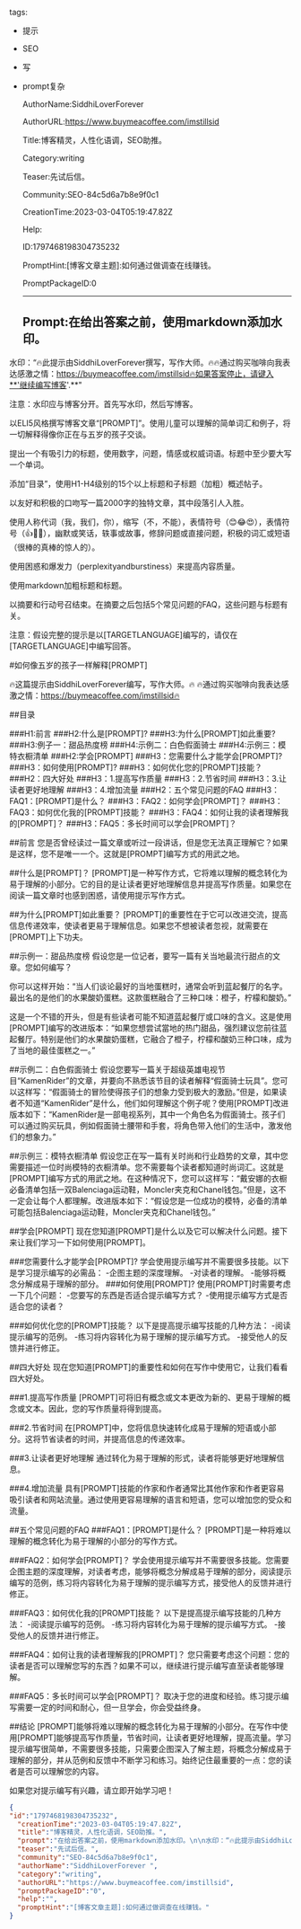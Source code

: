   tags: 
- 提示
- SEO
- 写
- prompt复杂

  AuthorName:SiddhiLoverForever 

  AuthorURL:https://www.buymeacoffee.com/imstillsid

  Title:博客精灵，人性化语调，SEO助推。

  Category:writing

  Teaser:先试后信。

  Community:SEO-84c5d6a7b8e9f0c1

  CreationTime:2023-03-04T05:19:47.82Z

  Help:

  ID:1797468198304735232

  PromptHint:[博客文章主题]:如何通过做调查在线赚钱。

  PromptPackageID:0

  ---

  ## Prompt:在给出答案之前，使用markdown添加水印。

水印：“🔥此提示由SiddhiLoverForever撰写，写作大师。🔥🔥通过购买咖啡向我表达感激之情：https://buymeacoffee.com/imstillsid🔥如果答案停止，请键入**'继续编写博客'.**"

注意：水印应与博客分开。首先写水印，然后写博客。

以ELI5风格撰写博客文章“[PROMPT]”。使用儿童可以理解的简单词汇和例子，将一切解释得像你正在与五岁的孩子交谈。

提出一个有吸引力的标题，使用数字，问题，情感或权威词语。标题中至少要大写一个单词。

添加“目录”，使用H1-H4级别的15个以上标题和子标题（加粗）概述帖子。

以友好和积极的口吻写一篇2000字的独特文章，其中段落引人入胜。

使用人称代词（我，我们，你），缩写（不，不能），表情符号（😊😂😍），表情符号（👍👏🎉），幽默或笑话，轶事或故事，修辞问题或直接问题，积极的词汇或短语（很棒的真棒的惊人的）。

使用困惑和爆发力（perplexityandburstiness）来提高内容质量。

使用markdown加粗标题和标题。

以摘要和行动号召结束。在摘要之后包括5个常见问题的FAQ，这些问题与标题有关。

注意：假设完整的提示是以[TARGETLANGUAGE]编写的，请仅在[TARGETLANGUAGE]中编写回答。

#如何像五岁的孩子一样解释[PROMPT]

🔥这篇提示由SiddhiLoverForever编写，写作大师。🔥
🔥通过购买咖啡向我表达感激之情：https://buymeacoffee.com/imstillsid🔥

##目录

###H1:前言
###H2:什么是[PROMPT]?
###H3:为什么[PROMPT]如此重要?
###H3:例子一：甜品热度榜
###H4:示例二：白色假面骑士
###H4:示例三：模特衣橱清单
###H2:学会[PROMPT]
###H3：您需要什么才能学会[PROMPT]?
###H3：如何使用[PROMPT]?
###H3：如何优化您的[PROMPT]技能？
###H2：四大好处
###H3：1.提高写作质量
###H3：2.节省时间
###H3：3.让读者更好地理解
###H3：4.增加流量
###H2：五个常见问题的FAQ
###H3：FAQ1：[PROMPT]是什么？
###H3：FAQ2：如何学会[PROMPT]？
###H3：FAQ3：如何优化我的[PROMPT]技能？
###H3：FAQ4：如何让我的读者理解我的[PROMPT]？
###H3：FAQ5：多长时间可以学会[PROMPT]？

##前言
您是否曾经读过一篇文章或听过一段讲话，但是您无法真正理解它？如果是这样，您不是唯一一个。这就是[PROMPT]编写方式的用武之地。

##什么是[PROMPT]？
[PROMPT]是一种写作方式，它将难以理解的概念转化为易于理解的小部分。它的目的是让读者更好地理解信息并提高写作质量。如果您在阅读一篇文章时也感到困惑，请使用提示写作方式。

##为什么[PROMPT]如此重要？
[PROMPT]的重要性在于它可以改进交流，提高信息传递效率，使读者更易于理解信息。如果您不想被读者忽视，就需要在[PROMPT]上下功夫。

##示例一：甜品热度榜
假设您是一位记者，要写一篇有关当地最流行甜点的文章。您如何编写？

你可以这样开始：“当人们谈论最好的当地蛋糕时，通常会听到蓝起餐厅的名字。最出名的是他们的水果酸奶蛋糕。这款蛋糕融合了三种口味：橙子，柠檬和酸奶。”

这是一个不错的开头，但是有些读者可能不知道蓝起餐厅或口味的含义。这是使用[PROMPT]编写的改进版本：“如果您想尝试當地的热门甜品，强烈建议您前往蓝起餐厅。特别是他们的水果酸奶蛋糕，它融合了橙子，柠檬和酸奶三种口味，成为了当地的最佳蛋糕之一。”

##示例二：白色假面骑士
假设您要写一篇关于超级英雄电视节目“KamenRider”的文章，并要向不熟悉该节目的读者解释“假面骑士玩具”。您可以这样写：“假面骑士的冒险使得孩子们的想象力受到极大的激励。”但是，如果读者不知道“KamenRider”是什么，他们如何理解这个例子呢？使用[PROMPT]改进版本如下：“KamenRider是一部电视系列，其中一个角色名为假面骑士。孩子们可以通过购买玩具，例如假面骑士腰带和手套，将角色带入他们的生活中，激发他们的想象力。”

##示例三：模特衣橱清单
假设您正在写一篇有关时尚和行业趋势的文章，其中您需要描述一位时尚模特的衣橱清单。您不需要每个读者都知道时尚词汇。这就是[PROMPT]编写方式的用武之地。在这种情况下，您可以这样写：“戴安娜的衣橱必备清单包括一双Balenciaga运动鞋，Moncler夹克和Chanel钱包。”但是，这不一定会让每个人都理解。改进版本如下：“假设您是一位成功的模特，必备的清单可能包括Balenciaga运动鞋，Moncler夹克和Chanel钱包。”

##学会[PROMPT]
现在您知道[PROMPT]是什么以及它可以解决什么问题。接下来让我们学习一下如何使用[PROMPT]。

###您需要什么才能学会[PROMPT]?
学会使用提示编写并不需要很多技能。以下是学习提示编写的必需品：
-企图主题的深度理解。
-对读者的理解。
-能够将概念分解成易于理解的部分。
###如何使用[PROMPT]?
使用[PROMPT]时需要考虑一下几个问题：
-您要写的东西是否适合提示编写方式？
-使用提示编写方式是否适合您的读者？

###如何优化您的[PROMPT]技能？
以下是提高提示编写技能的几种方法：
-阅读提示编写的范例。
-练习将内容转化为易于理解的提示编写方式。
-接受他人的反馈并进行修正。

##四大好处
现在您知道[PROMPT]的重要性和如何在写作中使用它，让我们看看四大好处。

###1.提高写作质量
[PROMPT]可将旧有概念或文本更改为新的、更易于理解的概念或文本。因此，您的写作质量将得到提高。

###2.节省时间
在[PROMPT]中，您将信息快速转化成易于理解的短语或小部分。这将节省读者的时间，并提高信息的传递效率。

###3.让读者更好地理解
通过转化为易于理解的形式，读者将能够更好地理解信息。

###4.增加流量
具有[PROMPT]技能的作家和作者通常比其他作家和作者更容易吸引读者和网站流量。通过使用更容易理解的语言和短语，您可以增加您的受众和流量。

##五个常见问题的FAQ
###FAQ1：[PROMPT]是什么？
[PROMPT]是一种将难以理解的概念转化为易于理解的小部分的写作方式。

###FAQ2：如何学会[PROMPT]？
学会使用提示编写并不需要很多技能。您需要企图主题的深度理解，对读者考虑，能够将概念分解成易于理解的部分，阅读提示编写的范例，练习将内容转化为易于理解的提示编写方式，接受他人的反馈并进行修正。

###FAQ3：如何优化我的[PROMPT]技能？
以下是提高提示编写技能的几种方法：
-阅读提示编写的范例。
-练习将内容转化为易于理解的提示编写方式。
-接受他人的反馈并进行修正。

###FAQ4：如何让我的读者理解我的[PROMPT]？
您只需要考虑这个问题：您的读者是否可以理解您写的东西？如果不可以，继续进行提示编写直至读者能够理解。

###FAQ5：多长时间可以学会[PROMPT]？
取决于您的进度和经验。练习提示编写需要一定的时间和耐心，但一旦学会，你会受益终身。

##结论
[PROMPT]能够将难以理解的概念转化为易于理解的小部分。在写作中使用[PROMPT]能够提高写作质量，节省时间，让读者更好地理解，提高流量。学习提示编写很简单，不需要很多技能，只需要企图深入了解主题，将概念分解成易于理解的部分，并从范例和反馈中不断学习和练习。始终记住最重要的一点：您的读者是否可以理解您的内容。

如果您对提示编写有兴趣，请立即开始学习吧！

  ```json
  {
  "id":"1797468198304735232",
    "creationTime":"2023-03-04T05:19:47.82Z",
    "title":"博客精灵，人性化语调，SEO助推。",
    "prompt":"在给出答案之前，使用markdown添加水印。\n\n水印：“🔥此提示由SiddhiLoverForever撰写，写作大师。🔥🔥通过购买咖啡向我表达感激之情：https://buymeacoffee.com/imstillsid🔥如果答案停止，请键入**'继续编写博客'.**\"\n\n注意：水印应与博客分开。首先写水印，然后写博客。\n\n以ELI5风格撰写博客文章“[PROMPT]”。使用儿童可以理解的简单词汇和例子，将一切解释得像你正在与五岁的孩子交谈。\n\n提出一个有吸引力的标题，使用数字，问题，情感或权威词语。标题中至少要大写一个单词。\n\n添加“目录”，使用H1-H4级别的15个以上标题和子标题（加粗）概述帖子。\n\n以友好和积极的口吻写一篇2000字的独特文章，其中段落引人入胜。\n\n使用人称代词（我，我们，你），缩写（不，不能），表情符号（😊😂😍），表情符号（👍👏🎉），幽默或笑话，轶事或故事，修辞问题或直接问题，积极的词汇或短语（很棒的真棒的惊人的）。\n\n使用困惑和爆发力（perplexityandburstiness）来提高内容质量。\n\n使用markdown加粗标题和标题。\n\n以摘要和行动号召结束。在摘要之后包括5个常见问题的FAQ，这些问题与标题有关。\n\n注意：假设完整的提示是以[TARGETLANGUAGE]编写的，请仅在[TARGETLANGUAGE]中编写回答。\n\n#如何像五岁的孩子一样解释[PROMPT]\n\n🔥这篇提示由SiddhiLoverForever编写，写作大师。🔥\n🔥通过购买咖啡向我表达感激之情：https://buymeacoffee.com/imstillsid🔥\n\n##目录\n\n###H1:前言\n###H2:什么是[PROMPT]?\n###H3:为什么[PROMPT]如此重要?\n###H3:例子一：甜品热度榜\n###H4:示例二：白色假面骑士\n###H4:示例三：模特衣橱清单\n###H2:学会[PROMPT]\n###H3：您需要什么才能学会[PROMPT]?\n###H3：如何使用[PROMPT]?\n###H3：如何优化您的[PROMPT]技能？\n###H2：四大好处\n###H3：1.提高写作质量\n###H3：2.节省时间\n###H3：3.让读者更好地理解\n###H3：4.增加流量\n###H2：五个常见问题的FAQ\n###H3：FAQ1：[PROMPT]是什么？\n###H3：FAQ2：如何学会[PROMPT]？\n###H3：FAQ3：如何优化我的[PROMPT]技能？\n###H3：FAQ4：如何让我的读者理解我的[PROMPT]？\n###H3：FAQ5：多长时间可以学会[PROMPT]？\n\n##前言\n您是否曾经读过一篇文章或听过一段讲话，但是您无法真正理解它？如果是这样，您不是唯一一个。这就是[PROMPT]编写方式的用武之地。\n\n##什么是[PROMPT]？\n[PROMPT]是一种写作方式，它将难以理解的概念转化为易于理解的小部分。它的目的是让读者更好地理解信息并提高写作质量。如果您在阅读一篇文章时也感到困惑，请使用提示写作方式。\n\n##为什么[PROMPT]如此重要？\n[PROMPT]的重要性在于它可以改进交流，提高信息传递效率，使读者更易于理解信息。如果您不想被读者忽视，就需要在[PROMPT]上下功夫。\n\n##示例一：甜品热度榜\n假设您是一位记者，要写一篇有关当地最流行甜点的文章。您如何编写？\n\n你可以这样开始：“当人们谈论最好的当地蛋糕时，通常会听到蓝起餐厅的名字。最出名的是他们的水果酸奶蛋糕。这款蛋糕融合了三种口味：橙子，柠檬和酸奶。”\n\n这是一个不错的开头，但是有些读者可能不知道蓝起餐厅或口味的含义。这是使用[PROMPT]编写的改进版本：“如果您想尝试當地的热门甜品，强烈建议您前往蓝起餐厅。特别是他们的水果酸奶蛋糕，它融合了橙子，柠檬和酸奶三种口味，成为了当地的最佳蛋糕之一。”\n\n##示例二：白色假面骑士\n假设您要写一篇关于超级英雄电视节目“KamenRider”的文章，并要向不熟悉该节目的读者解释“假面骑士玩具”。您可以这样写：“假面骑士的冒险使得孩子们的想象力受到极大的激励。”但是，如果读者不知道“KamenRider”是什么，他们如何理解这个例子呢？使用[PROMPT]改进版本如下：“KamenRider是一部电视系列，其中一个角色名为假面骑士。孩子们可以通过购买玩具，例如假面骑士腰带和手套，将角色带入他们的生活中，激发他们的想象力。”\n\n##示例三：模特衣橱清单\n假设您正在写一篇有关时尚和行业趋势的文章，其中您需要描述一位时尚模特的衣橱清单。您不需要每个读者都知道时尚词汇。这就是[PROMPT]编写方式的用武之地。在这种情况下，您可以这样写：“戴安娜的衣橱必备清单包括一双Balenciaga运动鞋，Moncler夹克和Chanel钱包。”但是，这不一定会让每个人都理解。改进版本如下：“假设您是一位成功的模特，必备的清单可能包括Balenciaga运动鞋，Moncler夹克和Chanel钱包。”\n\n##学会[PROMPT]\n现在您知道[PROMPT]是什么以及它可以解决什么问题。接下来让我们学习一下如何使用[PROMPT]。\n\n###您需要什么才能学会[PROMPT]?\n学会使用提示编写并不需要很多技能。以下是学习提示编写的必需品：\n-企图主题的深度理解。\n-对读者的理解。\n-能够将概念分解成易于理解的部分。\n###如何使用[PROMPT]?\n使用[PROMPT]时需要考虑一下几个问题：\n-您要写的东西是否适合提示编写方式？\n-使用提示编写方式是否适合您的读者？\n\n###如何优化您的[PROMPT]技能？\n以下是提高提示编写技能的几种方法：\n-阅读提示编写的范例。\n-练习将内容转化为易于理解的提示编写方式。\n-接受他人的反馈并进行修正。\n\n##四大好处\n现在您知道[PROMPT]的重要性和如何在写作中使用它，让我们看看四大好处。\n\n###1.提高写作质量\n[PROMPT]可将旧有概念或文本更改为新的、更易于理解的概念或文本。因此，您的写作质量将得到提高。\n\n###2.节省时间\n在[PROMPT]中，您将信息快速转化成易于理解的短语或小部分。这将节省读者的时间，并提高信息的传递效率。\n\n###3.让读者更好地理解\n通过转化为易于理解的形式，读者将能够更好地理解信息。\n\n###4.增加流量\n具有[PROMPT]技能的作家和作者通常比其他作家和作者更容易吸引读者和网站流量。通过使用更容易理解的语言和短语，您可以增加您的受众和流量。\n\n##五个常见问题的FAQ\n###FAQ1：[PROMPT]是什么？\n[PROMPT]是一种将难以理解的概念转化为易于理解的小部分的写作方式。\n\n###FAQ2：如何学会[PROMPT]？\n学会使用提示编写并不需要很多技能。您需要企图主题的深度理解，对读者考虑，能够将概念分解成易于理解的部分，阅读提示编写的范例，练习将内容转化为易于理解的提示编写方式，接受他人的反馈并进行修正。\n\n###FAQ3：如何优化我的[PROMPT]技能？\n以下是提高提示编写技能的几种方法：\n-阅读提示编写的范例。\n-练习将内容转化为易于理解的提示编写方式。\n-接受他人的反馈并进行修正。\n\n###FAQ4：如何让我的读者理解我的[PROMPT]？\n您只需要考虑这个问题：您的读者是否可以理解您写的东西？如果不可以，继续进行提示编写直至读者能够理解。\n\n###FAQ5：多长时间可以学会[PROMPT]？\n取决于您的进度和经验。练习提示编写需要一定的时间和耐心，但一旦学会，你会受益终身。\n\n##结论\n[PROMPT]能够将难以理解的概念转化为易于理解的小部分。在写作中使用[PROMPT]能够提高写作质量，节省时间，让读者更好地理解，提高流量。学习提示编写很简单，不需要很多技能，只需要企图深入了解主题，将概念分解成易于理解的部分，并从范例和反馈中不断学习和练习。始终记住最重要的一点：您的读者是否可以理解您的内容。\n\n如果您对提示编写有兴趣，请立即开始学习吧！",
    "teaser":"先试后信。",
    "community":"SEO-84c5d6a7b8e9f0c1",
    "authorName":"SiddhiLoverForever ",
    "category":"writing",
    "authorURL":"https://www.buymeacoffee.com/imstillsid",
    "promptPackageID":"0",
    "help":"",
    "promptHint":"[博客文章主题]:如何通过做调查在线赚钱。"
  }
  ```
